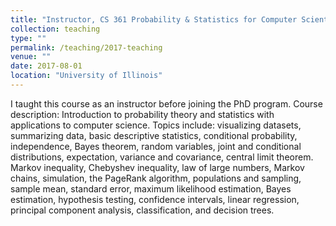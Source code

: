 ```yaml
---
title: "Instructor, CS 361 Probability & Statistics for Computer Scientists"
collection: teaching
type: ""
permalink: /teaching/2017-teaching
venue: ""
date: 2017-08-01
location: "University of Illinois"
---
```


I taught this course as an instructor before joining the PhD program. Course description:
Introduction to probability theory and statistics with applications to computer science. Topics include: visualizing datasets, summarizing data, basic descriptive statistics, conditional probability, independence, Bayes theorem, random variables, joint and conditional distributions, expectation, variance and covariance, central limit theorem. Markov inequality, Chebyshev inequality, law of large numbers, Markov chains, simulation, the PageRank algorithm, populations and sampling, sample mean, standard error, maximum likelihood estimation, Bayes estimation, hypothesis testing, confidence intervals, linear regression, principal component analysis, classification, and decision trees.
